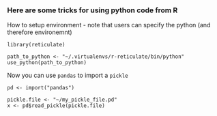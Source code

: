 ### Here are some tricks for using python code from R

How to setup environment - note that users can specify the python (and therefore environemnt)
```
library(reticulate)

path_to_python <- "~/.virtualenvs/r-reticulate/bin/python"
use_python(path_to_python)
```

Now you can use `pandas` to import a `pickle`
```
pd <- import("pandas")

pickle.file <- "~/my_pickle_file.pd"
x <- pd$read_pickle(pickle.file)
```
